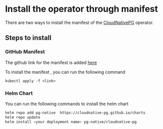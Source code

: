 # Install the operator through manifest

There are two ways to install the manifest of the [CloudNativePG](cloudnative-pg.io/) operator.

## Steps to install

### GitHub Manifest

The github link for the manifest is added [here](raw.githubusercontent.com/cloudnative-pg/cloudnative-pg/release-1.16/releases/cnpg-1.16.0.yaml)

To install the manifest , you can run the following command

`kubectl apply -f <link>`

### Helm Chart

You can run the following commands to install the helm chart

```bash
helm repo add pg-native  https://cloudnative-pg.github.io/charts
helm repo update
helm install <your deployment name> pg-native/cloudnative-pg
```
